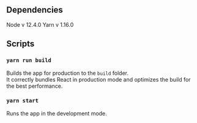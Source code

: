 ## Dependencies

Node v 12.4.0
Yarn v 1.16.0

## Scripts

### `yarn run build`

Builds the app for production to the `build` folder.<br>
It correctly bundles React in production mode and optimizes the build for the best performance.

### `yarn start`

Runs the app in the development mode.<br>